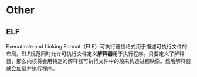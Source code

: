 # Other

## ELF

Executable and Linking Format（ELF）可执行链接格式用于描述可执行文件的布局。ELF规范同时允许可执行文件定义**解释器**用于执行程序。只要定义了解释器，那么内核将会用特定的解释器可执行文件中的段来构造进程映像。然后解释器就会加载并执行程序。